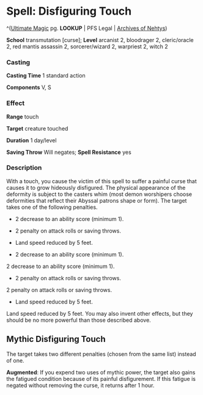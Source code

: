 # Spell: Disfiguring Touch

^([Ultimate Magic][ss-disfiguring-touch] pg. **LOOKUP** | PFS Legal | [Archives of Nehtys][sn-disfiguring-touch])

**School** transmutation [curse]; **Level** arcanist 2, bloodrager 2, cleric/oracle 2, red mantis assassin 2, sorcerer/wizard 2, warpriest 2, witch 2

### Casting

**Casting Time** 1 standard action   

**Components** V, S 

### Effect

**Range** touch   

**Target** creature touched  

**Duration** 1 day/level   

**Saving Throw** Will negates; **Spell Resistance** yes 

### Description

With a touch, you cause the victim of this spell to suffer a painful curse that causes it to grow hideously disfigured. The physical appearance of the deformity is subject to the casters whim (most demon worshipers choose deformities that reflect their Abyssal patrons shape or form). The target takes one of the following penalties. 

* 2 decrease to an ability score (minimum 1). 

* 2 penalty on attack rolls or saving throws. 

* Land speed reduced by 5 feet. 

* 2 decrease to an ability score (minimum 1). 

2 decrease to an ability score (minimum 1). 

* 2 penalty on attack rolls or saving throws. 

2 penalty on attack rolls or saving throws. 

* Land speed reduced by 5 feet. 

Land speed reduced by 5 feet. You may also invent other effects, but they should be no more powerful than those described above.

## Mythic Disfiguring Touch

The target takes two different penalties (chosen from the same list) instead of one.   

**Augmented**: If you expend two uses of mythic power, the target also gains the fatigued condition because of its painful disfigurement. If this fatigue is negated without removing the curse, it returns after 1 hour.

[ss-disfiguring-touch]: http://paizo.com/pathfinderRPG/v57
[sn-disfiguring-touch]: http://www.archivesofnethys.com/SpellDisplay.aspx?ItemName=Disfiguring%20Touch